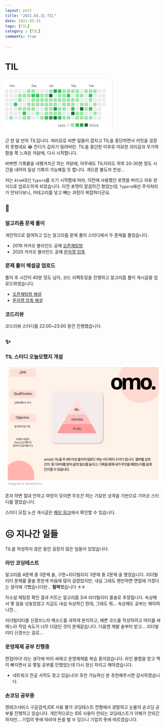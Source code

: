 ```yaml
---
layout: post
title: "2021.03.31 TIL"
date: 2021-03-31
tags: [TIL]
category : [TIL]
comments: true

---
```




# TIL

![image-20210331213438408](../assets/img/image-20210331213438408.png)



근 한 달 만의 TIL입니다. 여러모로 바쁜 일들이 겹치고 TIL을 중단하면서 커밋을 굉장히 못했네요 😂 잔디가 갑자기 밀려버린. TIL을 중단한 이후로 미묘한 괴리감과 무기력함을 쭉 느껴온 까닭에, 다시 시작합니다.

바쁘면 기록물을 내팽겨치곤 하는 까닭에, 아무래도 TIL이라도 하루 20-30분 정도 시간을 내어야 일상 기록이 가능해질 듯 합니다. 게으른 불도저 천성... 

저는 `Atom`대신  `Typora`를 쓰기 시작함에 따라, 이전에 사용했던 포맷을 버리고 자유 양식으로 업로드하게 되었습니다. 이전 포맷이 깔끔하긴 했었는데, `Typora`에선 주석처리가 안되다보니, 카테고리를 넣고 빼는 과정이 복잡하더군요.



## 🎉

### 알고리즘 문제 풀이

개인적으로 참여하고 있는 알고리즘 문제 풀이 스터디에서 두 문제를 풀었습니다.

- 2019 카카오 블라인드 공채 [오픈채팅방](https://programmers.co.kr/learn/courses/30/lessons/42888)
- 2020 카카오 블라인드 공채 [문자열 압축](https://programmers.co.kr/learn/courses/30/lessons/60057)

### 문제 풀이 해설글 업로드

풀이 후 시간이 40분 정도 남아, 코드 리팩토링을 진행하고 알고리즘 풀이 게시글을 업로드하였습니다.

- [오픈채팅방 해설](https://joomal.github.io//210331cp1/)
- [문자열 압축 해설](https://joomal.github.io//210331cp2/)

### 코드리뷰

코드리뷰 스터디를 22:00~23:00 동안 진행했습니다.



## ✨

### TIL 스터디 오늘모했지 개설

![image-20210331214011469](image-20210331214011469.png)

혼자 하면 절대 안하고 여럿이 모이면 무조건 하는 기묘한 성격을 기반으로 기어코 스터디를 열었습니다.

스터디 모집 노션 게시글은 [해당 링크](https://www.notion.so/yelin1122/TIL-Today-I-Learned-omo-9093be2d2b59483f97b28660fcbfb71b)에서 확인할 수 있습니다.



# ☹ 지나간 일들

TIL을 작성하지 않은 동안 굉장히 많은 일들이 있었습니다.

### 라인 코딩테스트

알고리즘 4문제 중 3문제 솔, 구현+리더빌리티 3문제 중 2문제 솔 했었습니다. 리더빌리티 문제를 올솔 못한게 마음에 많이 걸렸었지만, 내심 그래도 왠만하면 면접에 가겠다는 생각에 기뻤습니다만... **탈락**했습니다 ㅎㅎ

자소설 채팅창 확인 결과 커트는 알고리즘 3/4 리더빌리티 올솔로 추정됩니다. 속상해서 몇 일을 넋놓았었고 지금도 내심 속상하긴 한데, 그래도 뭐... 속상해도 공부는 해야하니깐... 

리더빌리티를 신경쓰느라 메소드를 과하게 분리하고, 예쁜 코드를 작성하려고 머리를 싸매느라 작업 속도가 너무 더뎠던 것이 문제같습니다. 다음엔 제발 솔부터 받고... 리더빌리티 신경쓰는 걸로...

### 운영체제 공부 진행중

면접이다! 라는 생각에 머리 싸매고 운영체제를 복습 중이었습니다. 라인 불합을 받고 맥이 빠지면서 요 몇일 공부를 안했었는데 다시 정신 차리고 해야겠습니다.

- 네트워크 전공 서적도 찾고 있습니다! 추천 가능하신 분 추천해주시면 감사하겠습니다.

### 손코딩 공부중

엔테크서비스 구글검색,IDE 사용 불가 코딩테스트 전형에서 광탈하고 눈물의 손코딩 공부를 진행하고 있습니다. 개인적으로는 IDE 사용이 안되는 코딩테스트가 이해가 안되긴 하지만... 기업의 뜻에 따라야 돈을 벌 수 있으니 기업의 뜻에 따르겠습니다.

